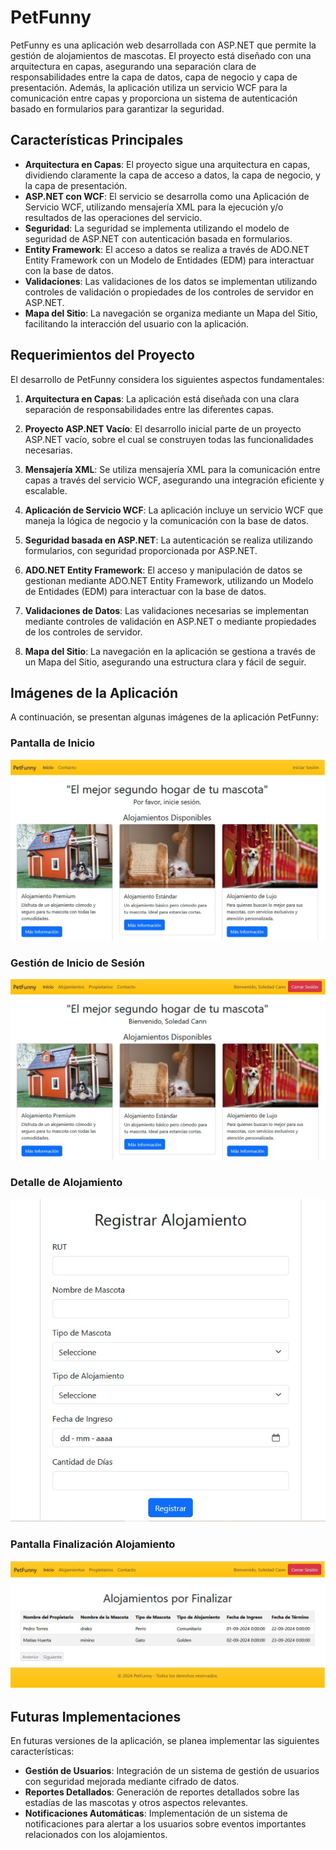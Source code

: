 # PetFunny

PetFunny es una aplicación web desarrollada con ASP.NET que permite la gestión de alojamientos de mascotas. El proyecto está diseñado con una arquitectura en capas, asegurando una separación clara de responsabilidades entre la capa de datos, capa de negocio y capa de presentación. Además, la aplicación utiliza un servicio WCF para la comunicación entre capas y proporciona un sistema de autenticación basado en formularios para garantizar la seguridad.

## Características Principales

- **Arquitectura en Capas**: El proyecto sigue una arquitectura en capas, dividiendo claramente la capa de acceso a datos, la capa de negocio, y la capa de presentación.
- **ASP.NET con WCF**: El servicio se desarrolla como una Aplicación de Servicio WCF, utilizando mensajería XML para la ejecución y/o resultados de las operaciones del servicio.
- **Seguridad**: La seguridad se implementa utilizando el modelo de seguridad de ASP.NET con autenticación basada en formularios.
- **Entity Framework**: El acceso a datos se realiza a través de ADO.NET Entity Framework con un Modelo de Entidades (EDM) para interactuar con la base de datos.
- **Validaciones**: Las validaciones de los datos se implementan utilizando controles de validación o propiedades de los controles de servidor en ASP.NET.
- **Mapa del Sitio**: La navegación se organiza mediante un Mapa del Sitio, facilitando la interacción del usuario con la aplicación.

## Requerimientos del Proyecto

El desarrollo de PetFunny considera los siguientes aspectos fundamentales:

1. **Arquitectura en Capas**: La aplicación está diseñada con una clara separación de responsabilidades entre las diferentes capas.
   
2. **Proyecto ASP.NET Vacío**: El desarrollo inicial parte de un proyecto ASP.NET vacío, sobre el cual se construyen todas las funcionalidades necesarias.

3. **Mensajería XML**: Se utiliza mensajería XML para la comunicación entre capas a través del servicio WCF, asegurando una integración eficiente y escalable.

4. **Aplicación de Servicio WCF**: La aplicación incluye un servicio WCF que maneja la lógica de negocio y la comunicación con la base de datos.

5. **Seguridad basada en ASP.NET**: La autenticación se realiza utilizando formularios, con seguridad proporcionada por ASP.NET.

6. **ADO.NET Entity Framework**: El acceso y manipulación de datos se gestionan mediante ADO.NET Entity Framework, utilizando un Modelo de Entidades (EDM) para interactuar con la base de datos.

7. **Validaciones de Datos**: Las validaciones necesarias se implementan mediante controles de validación en ASP.NET o mediante propiedades de los controles de servidor.

8. **Mapa del Sitio**: La navegación en la aplicación se gestiona a través de un Mapa del Sitio, asegurando una estructura clara y fácil de seguir.

## Imágenes de la Aplicación

A continuación, se presentan algunas imágenes de la aplicación PetFunny:

### Pantalla de Inicio
![Pantalla de Inicio](1.jpg)

### Gestión de Inicio de Sesión
![Gestión de Inicio de Sesión](2.jpg)

### Detalle de Alojamiento
![Detalle de Alojamiento](3.jpg)

### Pantalla Finalización Alojamiento
![Pantalla Finalización Alojamiento](6.jpg)

## Futuras Implementaciones

En futuras versiones de la aplicación, se planea implementar las siguientes características:

- **Gestión de Usuarios**: Integración de un sistema de gestión de usuarios con seguridad mejorada mediante cifrado de datos.
- **Reportes Detallados**: Generación de reportes detallados sobre las estadías de las mascotas y otros aspectos relevantes.
- **Notificaciones Automáticas**: Implementación de un sistema de notificaciones para alertar a los usuarios sobre eventos importantes relacionados con los alojamientos.

